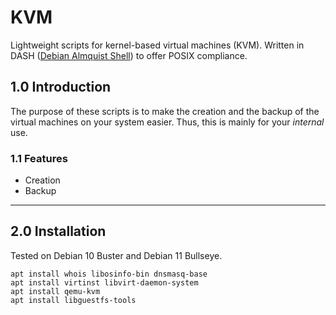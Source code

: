 # KVM
Lightweight scripts for kernel-based virtual machines (KVM). Written in DASH ([Debian Almquist Shell](https://wiki.archlinux.org/title/Dash)) to offer POSIX compliance.

## 1.0 Introduction

The purpose of these scripts is to make the creation and the backup of the virtual machines on your system easier. Thus, this is mainly for your *internal* use.

### 1.1 Features

- Creation
- Backup

---

## 2.0 Installation

Tested on Debian 10 Buster and Debian 11 Bullseye.

```
apt install whois libosinfo-bin dnsmasq-base
apt install virtinst libvirt-daemon-system
apt install qemu-kvm
apt install libguestfs-tools
```

